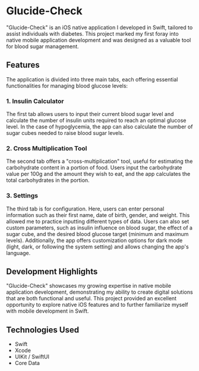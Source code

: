 # Glucide-Check
"Glucide-Check" is an iOS native application I developed in Swift, tailored to assist individuals with diabetes. This project marked my first foray into native mobile application development and was designed as a valuable tool for blood sugar management.

## Features
The application is divided into three main tabs, each offering essential functionalities for managing blood glucose levels:

### 1. Insulin Calculator
The first tab allows users to input their current blood sugar level and calculate the number of insulin units required to reach an optimal glucose level. In the case of hypoglycemia, the app can also calculate the number of sugar cubes needed to raise blood sugar levels.

### 2. Cross Multiplication Tool
The second tab offers a "cross-multiplication" tool, useful for estimating the carbohydrate content in a portion of food. Users input the carbohydrate value per 100g and the amount they wish to eat, and the app calculates the total carbohydrates in the portion.

### 3. Settings
The third tab is for configuration. Here, users can enter personal information such as their first name, date of birth, gender, and weight. This allowed me to practice inputting different types of data. Users can also set custom parameters, such as insulin influence on blood sugar, the effect of a sugar cube, and the desired blood glucose target (minimum and maximum levels). Additionally, the app offers customization options for dark mode (light, dark, or following the system setting) and allows changing the app's language.

## Development Highlights
"Glucide-Check" showcases my growing expertise in native mobile application development, demonstrating my ability to create digital solutions that are both functional and useful. This project provided an excellent opportunity to explore native iOS features and to further familiarize myself with mobile development in Swift.

## Technologies Used
- Swift
- Xcode
- UIKit / SwiftUI
- Core Data

